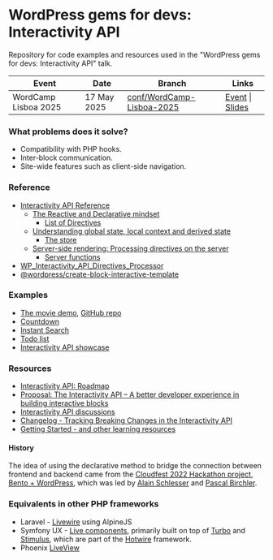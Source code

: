 # WordPress gems for devs: Interactivity API

Repository for code examples and resources used in the "WordPress gems for devs: Interactivity API" talk.

| Event  | Date | Branch | Links |
| --- | --- | --- | --- |
| WordCamp Lisboa 2025 | 17 May 2025 | [conf/WordCamp-Lisboa-2025](https://github.com/zzap/WordPress-gems-for-devs-Interactivity-API/tree/conf/WordCamp-Lisboa-2025) | [Event](https://lisboa.wordcamp.org/2025/session/wordpress-gems-for-devs-interactivity-api/) \| [Slides](https://docs.google.com/presentation/d/13qQx0pv41uWfVXPGjgP_9d0MkXuXIbUkoyNdL-ayYt4/edit?usp=sharing) |

### What problems does it solve?

- Compatibility with PHP hooks.
- Inter-block communication.
- Site-wide features such as client-side navigation.

### Reference

- [Interactivity API Reference](https://developer.wordpress.org/block-editor/reference-guides/interactivity-api/)
  - [The Reactive and Declarative mindset](https://developer.wordpress.org/block-editor/reference-guides/interactivity-api/core-concepts/the-reactive-and-declarative-mindset/)
    - [List of Directives](https://developer.wordpress.org/block-editor/reference-guides/interactivity-api/api-reference/#list-of-directives)
  - [Understanding global state, local context and derived state](https://developer.wordpress.org/block-editor/reference-guides/interactivity-api/core-concepts/undestanding-global-state-local-context-and-derived-state/)
    - [The store](https://developer.wordpress.org/block-editor/reference-guides/interactivity-api/api-reference/#the-store)
  - [Server-side rendering: Processing directives on the server](https://developer.wordpress.org/block-editor/reference-guides/interactivity-api/core-concepts/server-side-rendering/)
    - [Server functions](https://developer.wordpress.org/block-editor/reference-guides/interactivity-api/api-reference/#server-functions)
- [WP_Interactivity_API_Directives_Processor](https://developer.wordpress.org/reference/classes/wp_interactivity_api_directives_processor/)
- [@wordpress/create-block-interactive-template](https://developer.wordpress.org/block-editor/reference-guides/packages/packages-create-block-interactive-template/)

### Examples

- [The movie demo](https://wpmovies.dev/), [GitHub repo](https://github.com/WordPress/wp-movies-demo)
- [Countdown](https://github.com/WordPress/block-development-examples/tree/trunk/plugins/interactivity-api-countdown-3cd73e)
- [Instant Search](https://github.com/r-chrzan/instant-search-interactivity)
- [Todo list](https://github.com/ahsanshaheen199/interactive-todos/tree/main)
- [Interactivity API showcase](https://github.com/WordPress/gutenberg/discussions/55642)

### Resources

- [Interactivity API: Roadmap](https://github.com/WordPress/gutenberg/discussions/52904)
- [Proposal: The Interactivity API – A better developer experience in building interactive blocks](https://make.wordpress.org/core/2023/03/30/proposal-the-interactivity-api-a-better-developer-experience-in-building-interactive-blocks/#how-to-create-interactive-blocks)
- [Interactivity API discussions](https://github.com/WordPress/gutenberg/discussions/categories/interactivity-api)
- [Changelog - Tracking Breaking Changes in the Interactivity API](https://github.com/WordPress/gutenberg/discussions/52906)
- [Getting Started - and other learning resources](https://github.com/WordPress/gutenberg/discussions/52894)

#### History

The idea of using the declarative method to bridge the connection between frontend and backend came from the [Cloudfest 2022 Hackathon project](https://hackathon.cloudfest.com/cloudfest-hackathon-2022-greatest-hackathon-ever/), [Bento + WordPress](https://www.alainschlesser.com/using-bento-components-in-gutenberg-blocks/), which was led by [Alain Schlesser](https://github.com/schlessera) and [Pascal Birchler](https://github.com/swissspidy). 

### Equivalents in other PHP frameworks

- Laravel - [Livewire](https://livewire.laravel.com/) using AlpineJS
- Symfony UX - [Live components](https://ux.symfony.com/live-component), primarily built on top of [Turbo](https://turbo.hotwired.dev/) and [Stimulus](https://stimulus.hotwired.dev/), which are part of the [Hotwire](https://hotwired.dev/) framework.
- Phoenix [LiveView](https://hexdocs.pm/phoenix_live_view/welcome.html)
